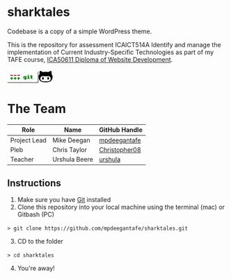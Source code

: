 # sharktales

Codebase is a copy of a simple WordPress theme.

This is the repository for assessment ICAICT514A Identify and manage the implementation of Current Industry-Specific Technologies as part of my TAFE course, [ICA50611 Diploma of Website Development](http://www.northcoasttafe.edu.au/courses/ica50611-diploma-of-website-development.aspx).

![Git](git-logo.png)![GitHub](github.png)

# The Team
| Role          | Name           | GitHub Handle |
| ------------- | -------------- | ------------- |
| Project Lead  | Mike Deegan    | [mpdeegantafe](https://github.com/mpdeegantafe)   |
| Pleb          | Chris Taylor   | [Christopher08](https://github.com/Christopher08)   |
| Teacher       | Urshula Beere  | [urshula](https://github.com/urshula)  |

## Instructions
1. Make sure you have [Git](http://git-scm.com/) installed
2. Clone this repository into your local machine using the terminal (mac) or Gitbash (PC)

  `> git clone https://github.com/mpdeegantafe/sharktales.git`

3. CD to the folder

  `> cd sharktales`

4. You're away!
